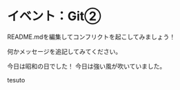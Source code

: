 # イベント：Git②
README.mdを編集してコンフリクトを起こしてみましょう！

何かメッセージを追記してみてください。




今日は昭和の日でした！
今日は強い風が吹いていました。

tesuto